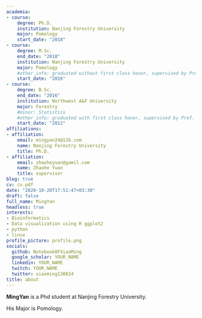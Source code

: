 ```yaml
---
academia:
- course:
    degree: Ph.D.
    institution: Nanjing Forestry University
    major: Pomology
    start_date: "2018"
- course:
    degree: M.Sc.
    end_date: "2018"
    institution: Nanjing Forestry University
    major: Pomology
    #other_info: graduated without first class honor, supervised by Prof. Very Cool!
    start_date: "2016"
- course:
    degree: B.Sc.
    end_date: "2016"
    institution: Northwest A&F University
    major: Forestry
    #minor: Statistics
    #other_info: graduated with first class honor, supervised by Prof.  Cool!
    start_date: "2012"
affiliations:
- affiliation:
    email: mingyan24@126.com
    name: Nanjing Forestry University
    title: Ph.D.
- affiliation:
    email: zhaoheyuan@gamil.com
    name: Zhaohe Yuan
    title: supervisor
blog: true
cv: cv.pdf
date: "2020-10-20T17:51:47+03:30"
draft: false
full_name: MingYan
headless: true
interests:
- Bioinformatics
- Data visualization using R ggplot2
- python
- linux
profile_picture: profile.png
socials:
  github: NotebookOFXiaoMing
  google_scholar: YOUR_NAME
  linkedin: YOUR_NAME
  twitch: YOUR_NAME
  twitter: xiaoming130824
title: about
---
```


**MingYan** is a Phd student at Nanjing Forestry University.


His Major is Pomology. 


[1]: ahadsfsa.com